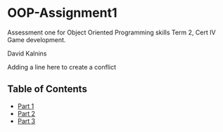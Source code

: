 # OOP-Assignment1
Assessment one for Object Oriented Programming skills Term 2, Cert IV Game development.

David Kalnins

Adding a line here to create a conflict

## Table of Contents

* [Part 1](./Part-01/Part1Answers.md)
* [Part 2](./Part-02/Part2Answers.md)
* [Part 3](./Part-03/Part3Answers.md)
